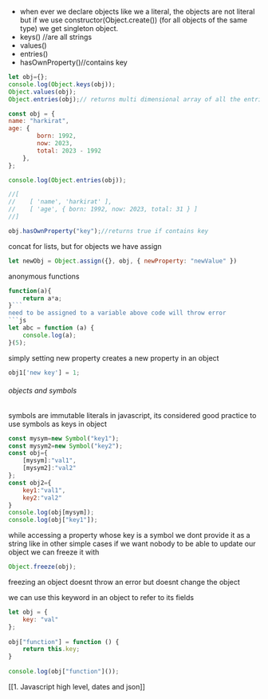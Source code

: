 - when ever we declare objects like we a literal, the objects are not literal but if we use constructor(Object.create()) (for all objects of the same type) we get singleton object.
- keys() //are all strings
- values()
- entries()
- hasOwnProperty()//contains key
```js
let obj={};
console.log(Object.keys(obj));
Object.values(obj);
Object.entries(obj);// returns multi dimensional array of all the entries

const obj = {
name: "harkirat",
age: {
        born: 1992,
        now: 2023,
        total: 2023 - 1992
    },
};

console.log(Object.entries(obj));

//[
//    [ 'name', 'harkirat' ],
//    [ 'age', { born: 1992, now: 2023, total: 31 } ]
//]

obj.hasOwnProperty("key");//returns true if contains key 
```
concat for lists, but for objects we have assign
```js
let newObj = Object.assign({}, obj, { newProperty: "newValue" })
```
anonymous functions
```js
function(a){
    return a*a;
}```
need to be assigned to a variable above code will throw error
```js
let abc = function (a) {
    console.log(a);
}(5);
```
simply setting new property creates a new property in an object
```js
obj1['new key'] = 1;
```
###### objects and symbols
symbols are immutable literals in javascript, its considered good practice to use symbols as keys in object
```js
const mysym=new Symbol("key1");
const mysym2=new Symbol("key2");
const obj={
	[mysym]:"val1",
	[mysym2]:"val2"
};
const obj2={
	key1:"val1",
	key2:"val2"
}
console.log(obj[mysym]);
console.log(obj["key1"]);
```
while accessing a property whose key is a symbol we dont provide it as a string like in other simple cases
if we want nobody to be able to update our object we can freeze it with
```js
Object.freeze(obj);
```
freezing an object doesnt throw an error but doesnt change the object

we can use this keyword in an object to refer to its fields
```js
let obj = {
    key: "val"
};
  
obj["function"] = function () {
    return this.key;
}
  
console.log(obj["function"]());
```


[[1. Javascript high level, dates and json]]